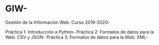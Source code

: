 # GIW-
Gestión de la Información Web. Curso 2019-2020-

Práctica 1: Introducción a Python-
Práctica 2: Formatos de datos para la Web: CSV y JSON-
Práctica 3: Formatos de datos para la Web: XML-
